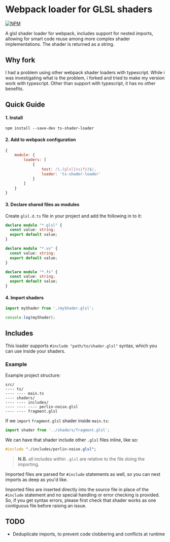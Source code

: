 # Webpack loader for GLSL shaders
[![NPM](https://nodei.co/npm/ts-shader-loader.png)](https://npmjs.org/package/ts-shader-loader)

A glsl shader loader for webpack, includes support for nested imports, 
allowing for smart code reuse among more complex shader implementations. 
The shader is returned as a string.

## Why fork

I had a problem using other webpack shader loaders with typescript. While i was investigating what is the problem, i forked and tried to make my version work with typescript. Other than support with typescript, it has no other benefits.

## Quick Guide

#### 1. Install
```shell
npm install --save-dev ts-shader-loader
```

#### 2. Add to webpack configuration

```javascript
{
    module: {
        loaders: [
            {
                test: /\.(glsl|vs|fs)$/,
                loader: 'ts-shader-loader'
            }
        ]
    }
}
```
#### 3. Declare shared files as modules

Create `glsl.d.ts` file in your project and add the following in to it:

```ts
declare module "*.glsl" {
  const value: string;
  export default value;
}

declare module "*.vs" {
  const value: string;
  export default value;
}

declare module "*.fs" {
  const value: string;
  export default value;
}
```

#### 4. Import shaders

```javascript
import myShader from './myShader.glsl';

console.log(myShader);
```


## Includes

This loader supports `#include "path/to/shader.glsl"` syntax, which you can
use inside your shaders.


### Example

Example project structure:
```
src/
---- ts/
---- ---- main.ts
---- shaders/
---- ---- includes/
---- ---- ---- perlin-noise.glsl
---- ---- fragment.glsl
```

If we `import` `fragment.glsl` shader inside `main.ts`:

```javascript
import shader from '../shaders/fragment.glsl';
```

We can have that shader include other `.glsl` files inline, like so:

```sass
#include "./includes/perlin-noise.glsl";
```

> **N.B.** all includes within `.glsl` are relative to the file doing the importing.

Imported files are parsed for `#include` statements as well, so you can nest
imports as deep as you'd like.

Imported files are inserted directly into the source file in place of the
`#include` statement and no special handling or error checking is provided. So,
if you get syntax errors, please first check that shader works as one 
contiguous file before raising an issue.

## TODO

+ Deduplicate imports, to prevent code clobbering and conflicts at runtime
